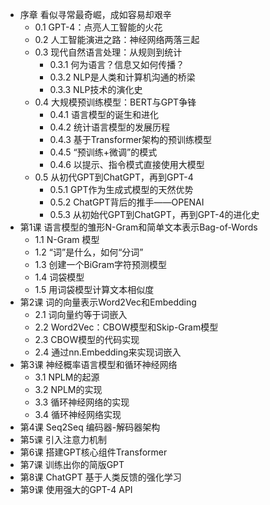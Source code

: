 
- 序章 看似寻常最奇崛，成如容易却艰辛
  - 0.1 GPT-4：点亮人工智能的火花
  - 0.2 人工智能演进之路：神经网络两落三起
  - 0.3 现代自然语言处理：从规则到统计
    - 0.3.1 何为语言？信息又如何传播？
    - 0.3.2 NLP是人类和计算机沟通的桥梁
    - 0.3.3 NLP技术的演化史
  - 0.4 大规模预训练模型：BERT与GPT争锋
    - 0.4.1 语言模型的诞生和进化
    - 0.4.2 统计语言模型的发展历程
    - 0.4.3 基于Transformer架构的预训练模型
    - 0.4.5 “预训练+微调”的模式
    - 0.4.6 以提示、指令模式直接使用大模型
  - 0.5 从初代GPT到ChatGPT，再到GPT-4
    - 0.5.1 GPT作为生成式模型的天然优势
    - 0.5.2 ChatGPT背后的推手——OPENAI
    - 0.5.3 从初始代GPT到ChatGPT，再到GPT-4的进化史
- 第1课 语言模型的雏形N-Gram和简单文本表示Bag-of-Words
  - 1.1 N-Gram 模型
  - 1.2 “词”是什么，如何“分词”
  - 1.3 创建一个BiGram字符预测模型
  - 1.4 词袋模型
  - 1.5 用词袋模型计算文本相似度
- 第2课 词的向量表示Word2Vec和Embedding
  - 2.1 词向量约等于词嵌入
  - 2.2 Word2Vec：CBOW模型和Skip-Gram模型
  - 2.3 CBOW模型的代码实现
  - 2.4 通过nn.Embedding来实现词嵌入
- 第3课 神经概率语言模型和循环神经网络
  - 3.1 NPLM的起源
  - 3.2 NPLM的实现
  - 3.3 循环神经网络的实现
  - 3.4 循环神经网络实现
- 第4课 Seq2Seq 编码器-解码器架构
- 第5课 引入注意力机制
- 第6课 搭建GPT核心组件Transformer
- 第7课 训练出你的简版GPT
- 第8课 ChatGPT 基于人类反馈的强化学习
- 第9课 使用强大的GPT-4 API

